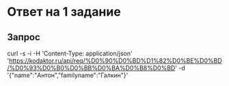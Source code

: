 <p><h1>Ответ на 1 задание</h1></p>

<p><h2>Запрос</h2></p>

curl -s -i -H 'Content-Type: application/json' 'https://kodaktor.ru/api/req/%D0%90%D0%BD%D1%82%D0%BE%D0%BD/%D0%93%D0%B0%D0%BB%D0%BA%D0%B8%D0%BD' -d '{"name":"Антон","familyname":"Галкин"}' 
